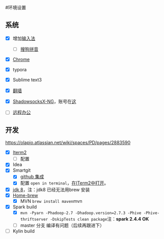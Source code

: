 #环境设置

## 系统

- [x] 增加[输入法](https://support.apple.com/zh-cn/guide/chinese-input-method/cim6023ab944/104/mac/10.15)

  - [ ] [搜狗拼音](https://pinyin.sogou.com/mac/)
- [x] [Chrome](https://www.google.cn/chrome/thank-you.html?statcb=0&installdataindex=empty&defaultbrowser=0)
- [x] typora
- [x] Sublime text3
- [x] [翻墙](https://olapio.atlassian.net/wiki/spaces/IT/pages/66224174/VPN)
- [x] [ShadowsocksX-NG](https://github.com/shadowsocks/ShadowsocksX-NG)，账号在[这]([https://github.com/Alvin9999/new-pac/wiki/ss%E5%85%8D%E8%B4%B9%E8%B4%A6%E5%8F%B7](https://github.com/Alvin9999/new-pac/wiki/ss免费账号))
- [ ] [远程办公](https://olapio.atlassian.net/wiki/spaces/IT/pages/63012970/VPN) 

## 开发

https://olapio.atlassian.net/wiki/spaces/PD/pages/2883590

- [x] [Iterm2](https://www.iterm2.com/)
  - [ ] 配置
- [x] Idea
- [x] Smartgit
  - [x] [github 集成](http://www.syntevo.com/doc/display/SG191/GitHub+integration)
  - [x] 配置 `open in terminal`，[在ITerm2中打开](https://gist.github.com/vuchau/e977bc1934984e8e859b8ddd8ddd3b38)。
- [x] [jdk 8](http://www.oracle.com/technetwork/java/javase/downloads/jdk8-downloads-2133151.html)，注：jdk8 已经无法用brew 安装
- [x] [Home-brew](https://brew.sh/)
  - [x] MVN `brew install maven`mvn
- [x] Spark build
  - [x] `mvn -Pyarn -Phadoop-2.7 -Dhadoop.version=2.7.3 -Phive -Phive-thriftserver -DskipTests clean package`注：**spark 2.4.4 OK**
  - [ ] master 分支 编译有问题（后续再跟进下）
- [ ] Kylin build